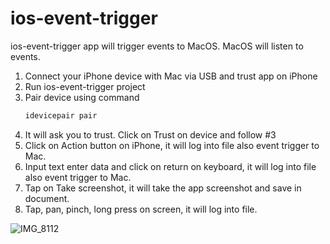 # ios-event-trigger
ios-event-trigger app will trigger events to MacOS. MacOS will listen to events.

1. Connect your iPhone device with Mac via USB and trust app on iPhone
2. Run ios-event-trigger project
3. Pair device using command
   ```sh
   idevicepair pair
   ```
3. It will ask you to trust. Click on Trust on device and follow #3
4. Click on Action button on iPhone, it will log into file also event trigger to Mac.
5. Input text enter data and click on return on keyboard, it will log into file also event trigger to Mac.
6. Tap on Take screenshot, it will take the app screenshot and save in document.
7. Tap, pan, pinch, long press on screen, it will log into file.
   
![IMG_8112](https://github.com/user-attachments/assets/9c2dcd54-69e5-4676-b227-c4e86502e7ba)

